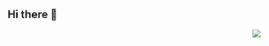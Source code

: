 ## Hi there 👋

<!--
**DarrenZZhang/DarrenZZhang** is a ✨ _special_ ✨ repository because its `README.md` (this file) appears on your GitHub profile.

Here are some ideas to get you started:

- 🔭 I’m currently working on ...
- 🌱 I’m currently learning ...
- 👯 I’m looking to collaborate on ...
- 🤔 I’m looking for help with ...
- 💬 Ask me about ...
- 📫 How to reach me: ...
- 😄 Pronouns: ...
- ⚡ Fun fact: ...
-->


<img align="right" src="https://github-readme-stats.vercel.app/api?username=DarrenZZhang&show_icons=true&icon_color=805AD5&text_color=718096&bg_color=ffffff&hide_title=true&count_private=true" />
